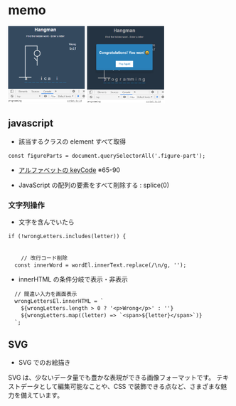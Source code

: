 # memo

<img src="https://github.com/endw0901/javascript/blob/main/hangman/img.png" width="70%">

## javascript

- 該当するクラスの element すべて取得

```
const figureParts = document.querySelectorAll('.figure-part');
```

- [アルファベットの keyCode](https://webbeginner.hatenablog.com/entry/2014/12/23/114345) ※65-90

- JavaScript の配列の要素をすべて削除する : splice(0)

### 文字列操作

- 文字を含んでいたら

```
if (!wrongLetters.includes(letter)) {


    // 改行コード削除
  const innerWord = wordEl.innerText.replace(/\n/g, '');
```

- innerHTML の条件分岐で表示・非表示

```
  // 間違い入力を画面表示
  wrongLettersEl.innerHTML = `
    ${wrongLetters.length > 0 ? '<p>Wrong</p>' : ''}
    ${wrongLetters.map((letter) => `<span>${letter}</span>`)}
  `;
```


## SVG

- SVG でのお絵描き

SVG は、少ないデータ量でも豊かな表現ができる画像フォーマットです。 テキストデータとして編集可能なことや、CSS で装飾できる点など、さまざまな魅力を備えています。
